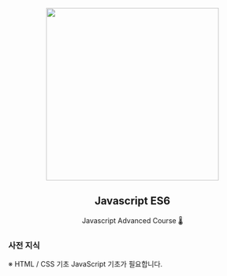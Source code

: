 <p align="center">
  <img src="https://velog.velcdn.com/images/kimhscom/post/f5775a06-ced1-4297-ad2b-ab9be2f2cd27/%E1%84%89%E1%85%B3%E1%84%8F%E1%85%B3%E1%84%85%E1%85%B5%E1%86%AB%E1%84%89%E1%85%A3%E1%86%BA%202020-09-19%20%E1%84%8B%E1%85%A9%E1%84%8C%E1%85%A5%E1%86%AB%2010.13.31.png" height="350">
  <h2 align="center">Javascript ES6</h2>
  <p align="center">Javascript Advanced Course 🌡<p>

  </p>
</p>



### 사전 지식

 ※ HTML / CSS 기초 JavaScript 기초가 필요합니다.
      

